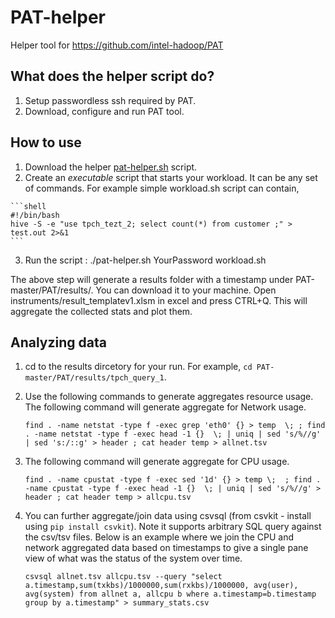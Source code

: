 # PAT-helper
Helper tool for https://github.com/intel-hadoop/PAT

## What does the helper script do?
1. Setup passwordless ssh required by PAT.
2. Download, configure and run PAT tool.

## How to use
  1.	Download the helper [pat-helper.sh](https://github.com/dharmeshkakadia/PAT-helper/blob/master/pat-helper.sh) script.
  2.	Create an *executable* script that starts your workload. It can be any set of commands. For example simple workload.sh script can  contain,
  
    ```shell
    #!/bin/bash
    hive -S -e "use tpch_tezt_2; select count(*) from customer ;" > test.out 2>&1
    ```
  3.	Run the script : ./pat-helper.sh YourPassword workload.sh

The above step will generate a results folder with a timestamp under PAT-master/PAT/results/. You can download it to your machine. Open instruments/result_templatev1.xlsm in excel and press CTRL+Q. This will aggregate the collected stats and plot them.

## Analyzing data
1. cd to the results dircetory for your run. For example, `cd PAT-master/PAT/results/tpch_query_1`.

2. Use the following commands to generate aggregates resource usage. The following command will generate aggregate for Network usage.
    ```shell
    find . -name netstat -type f -exec grep 'eth0' {} > temp  \; ; find . -name netstat -type f -exec head -1 {}  \; | uniq | sed 's/%//g' | sed 's:/::g' > header ; cat header temp > allnet.tsv 
    ```

3. The following command will generate aggregate for CPU usage.
    ```shell
    find . -name cpustat -type f -exec sed '1d' {} > temp \;  ; find . -name cpustat -type f -exec head -1 {}  \; | uniq | sed 's/%//g' > header ; cat header temp > allcpu.tsv 
    ```

4. You can further aggregate/join data using csvsql (from csvkit - install using `pip install csvkit`). Note it supports arbitrary SQL query against the csv/tsv files. Below is an example where we join the CPU and network aggregated data based on timestamps to give a single pane view of what was the status of the system over time.
    ```shell
    csvsql allnet.tsv allcpu.tsv --query "select a.timestamp,sum(txkbs)/1000000,sum(rxkbs)/1000000, avg(user), avg(system) from allnet a, allcpu b where a.timestamp=b.timestamp group by a.timestamp" > summary_stats.csv
    ```
